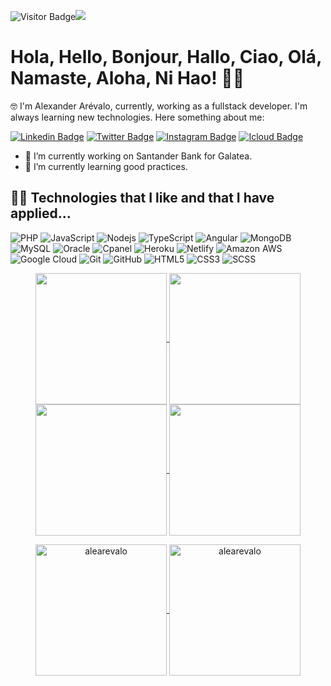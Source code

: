 ![Visitor Badge](https://visitor-badge.laobi.icu/badge?page_id=alearevalo.alearevalo)![](https://hit.yhype.me/github/profile?user=alearevalo)

# Hola, Hello, Bonjour, Hallo, Ciao, Olá, Namaste, Aloha, Ni Hao! 🙌🏽

🤓 I'm Alexander Arévalo, currently, working as a fullstack developer. I'm always learning new technologies. Here something about me:

[![Linkedin Badge](https://img.shields.io/badge/-alearevaloj-blue?style=flat&logo=Linkedin&logoColor=white&link=https://www.linkedin.com/in/alearevaloj/)](https://www.linkedin.com/in/alearevaloj/)
[![Twitter Badge](https://img.shields.io/badge/-alearevaloj-1DA1F2?style=flat&logo=twitter&logoColor=white&link=https://twitter.com/alearevaloj/)](https://twitter.com/alearevaloj)
[![Instagram Badge](https://img.shields.io/badge/-alearevaloj-8a3ab9?style=flat&logo=instagram&logoColor=white&link=https://instagram.com/alearevaloj/)](https://instagram.com/alearevaloj)
[![Icloud Badge](https://img.shields.io/badge/-hello@alearevalo.dev-BB001B?style=flat&logo=Gmail&logoColor=white&link=mailto:hello@alearevalo.dev)](mailto:hello@alearevalo.dev)

- 🔭 I’m currently working on Santander Bank for Galatea.
- 🌱 I’m currently learning good practices.

## 👨‍💻 Technologies that I like and that I have applied...

![PHP](https://img.shields.io/badge/-PHP-2E64FE?style=flat&logo=php&logoColor=white)
![JavaScript](https://img.shields.io/badge/-JavaScript-323330?style=flat&logo=javascript&logoColor=white)
![Nodejs](https://img.shields.io/badge/-Nodejs-68a063?style=flat&logo=Node.js&logoColor=white)
![TypeScript](https://img.shields.io/badge/-TypeScript-007ACC?style=flat&logo=typescript&logoColor=white)
![Angular](https://img.shields.io/badge/-Angular-FE2E2E?style=flat&logo=angular&logoColor=white)
![MongoDB](https://img.shields.io/badge/-MongoDB-4DB33D?style=flat&logo=mongodb&logoColor=white)
![MySQL](https://img.shields.io/badge/-MySQL-00758F?style=flat&logo=mysql&logoColor=white)
![Oracle](https://img.shields.io/badge/-Oracle-FE2E2E?style=flat&logo=oracle&logoColor=white)
![Cpanel](https://img.shields.io/badge/Cpanel-FF9900?style=flat&logo=Cpanel&logoColor=white)
![Heroku](https://img.shields.io/badge/-Heroku-8a3ab9?style=flat&logo=heroku&logoColor=white)
![Netlify](https://img.shields.io/badge/-Netlify-00758F?style=flat&logo=netlify&logoColor=white)
![Amazon AWS](https://img.shields.io/badge/Amazon%20AWS-FF9900?style=flat&logo=amazon-aws&logoColor=white)
![Google Cloud](https://img.shields.io/badge/Google%20Cloud-4285F4?style=flat&logo=google-cloud&logoColor=white)
![Git](https://img.shields.io/badge/-Git-f34f29?style=flat&logo=git&logoColor=white)
![GitHub](https://img.shields.io/badge/-GitHub-1C1C1C?style=flat&logo=github&logoColor=white)
![HTML5](https://img.shields.io/badge/-HTML5-f06529?style=flat&logo=html5&logoColor=white)
![CSS3](https://img.shields.io/badge/-CSS3-264de4?style=flat&logo=css3&logoColor=white)
![SCSS](https://img.shields.io/badge/-SCSS-CC6699?style=flat&logo=sass&logoColor=white)

<p align="center">
    <a href="https://github.com/alearevalo#gh-light-mode-only">
        <img height="210em" src="https://github-readme-stats.vercel.app/api?username=alearevalo&count_private=true&show_icons=true&include_all_commits=true&custom_title=alearevalo%27s%20github%20stats&hide_border=true&line_height=28&theme=graywhite" align = "center"/>
    </a>
    <a href="https://github.com/alearevalo#gh-light-mode-only">
        <img height="210em" src="https://github-readme-stats.vercel.app/api/top-langs/?username=alearevalo&count_private=true&show_icons=true&include_all_commits=true&layout=compact&hide_border=true&langs_count=10&theme=graywhite" align = "center"/>
    </a>
    <a href="https://github.com/alearevalo#gh-dark-mode-only">
        <img height="210em" src="https://github-readme-stats.vercel.app/api?username=alearevalo&count_private=true&show_icons=true&include_all_commits=true&custom_title=alearevalo%27s%20GitHub%20Stats&hide_border=true&line_height=28&theme=dark" align = "center"/>
    </a>
    <a href="https://github.com/alearevalo#gh-dark-mode-only">
        <img height="210em" src="https://github-readme-stats.vercel.app/api/top-langs/?username=alearevalo&count_private=true&show_icons=true&include_all_commits=true&layout=compact&hide_border=true&langs_count=10&theme=dark" align = "center"/>
    </a>

</p>

<p align="center">
    <a href="https://github.com/alearevalo#gh-light-mode-only">
        <img height="210em" align="center" src="https://github-readme-streak-stats.herokuapp.com/?user=alearevalo&theme=default" alt="alearevalo" />
    </a>
    <a href="https://github.com/alearevalo#gh-dark-mode-only">
        <img height="210em" align="center" src="https://github-readme-streak-stats.herokuapp.com/?user=alearevalo&theme=dark" alt="alearevalo" />
    </a>
</p>
